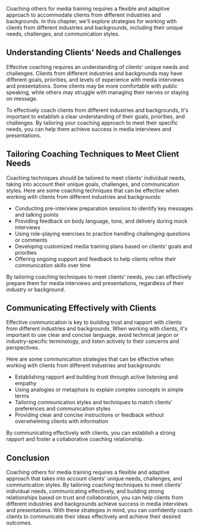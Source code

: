 
Coaching others for media training requires a flexible and adaptive approach to accommodate clients from different industries and backgrounds. In this chapter, we'll explore strategies for working with clients from different industries and backgrounds, including their unique needs, challenges, and communication styles.

Understanding Clients' Needs and Challenges
-------------------------------------------

Effective coaching requires an understanding of clients' unique needs and challenges. Clients from different industries and backgrounds may have different goals, priorities, and levels of experience with media interviews and presentations. Some clients may be more comfortable with public speaking, while others may struggle with managing their nerves or staying on message.

To effectively coach clients from different industries and backgrounds, it's important to establish a clear understanding of their goals, priorities, and challenges. By tailoring your coaching approach to meet their specific needs, you can help them achieve success in media interviews and presentations.

Tailoring Coaching Techniques to Meet Client Needs
--------------------------------------------------

Coaching techniques should be tailored to meet clients' individual needs, taking into account their unique goals, challenges, and communication styles. Here are some coaching techniques that can be effective when working with clients from different industries and backgrounds:

* Conducting pre-interview preparation sessions to identify key messages and talking points
* Providing feedback on body language, tone, and delivery during mock interviews
* Using role-playing exercises to practice handling challenging questions or comments
* Developing customized media training plans based on clients' goals and priorities
* Offering ongoing support and feedback to help clients refine their communication skills over time

By tailoring coaching techniques to meet clients' needs, you can effectively prepare them for media interviews and presentations, regardless of their industry or background.

Communicating Effectively with Clients
--------------------------------------

Effective communication is key to building trust and rapport with clients from different industries and backgrounds. When working with clients, it's important to use clear and concise language, avoid technical jargon or industry-specific terminology, and listen actively to their concerns and perspectives.

Here are some communication strategies that can be effective when working with clients from different industries and backgrounds:

* Establishing rapport and building trust through active listening and empathy
* Using analogies or metaphors to explain complex concepts in simple terms
* Tailoring communication styles and techniques to match clients' preferences and communication styles
* Providing clear and concise instructions or feedback without overwhelming clients with information

By communicating effectively with clients, you can establish a strong rapport and foster a collaborative coaching relationship.

Conclusion
----------

Coaching others for media training requires a flexible and adaptive approach that takes into account clients' unique needs, challenges, and communication styles. By tailoring coaching techniques to meet clients' individual needs, communicating effectively, and building strong relationships based on trust and collaboration, you can help clients from different industries and backgrounds achieve success in media interviews and presentations. With these strategies in mind, you can confidently coach clients to communicate their ideas effectively and achieve their desired outcomes.
